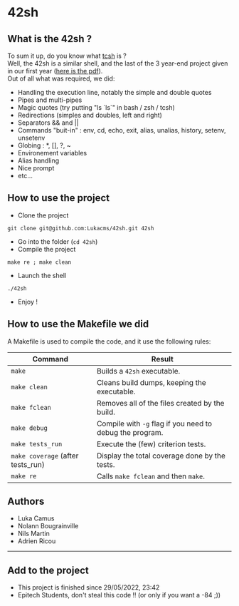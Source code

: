 # 42sh

## What is the 42sh ?
To sum it up, do you know what [tcsh](https://en.wikipedia.org/wiki/Tcsh) is ?<br>
Well, the 42sh is a similar shell, and the last of the 3 year-end project given in our first year ([here is the pdf](https://github.com/Lukacms/42sh/blob/main/assets/B-PSU-210_42sh.pdf)).<br>
Out of all what was required, we did:
* Handling the execution line, notably the simple and double quotes
* Pipes and multi-pipes
* Magic quotes (try putting "ls \`ls\`" in bash / zsh / tcsh)
* Redirections (simples and doubles, left and right)
* Separators && and ||
* Commands "buit-in" : env, cd, echo, exit, alias, unalias, history, setenv, unsetenv
* Globing : *, [], ?, ~
* Environement variables
* Alias handling
* Nice prompt
* etc...

## How to use the project
* Clone the project
```
git clone git@github.com:Lukacms/42sh.git 42sh
```
* Go into the folder (`cd 42sh`)
* Compile the project
```
make re ; make clean
```
* Launch the shell
```
./42sh
```
* Enjoy !

## How to use the Makefile we did
A Makefile is used to compile the code, and it use the following rules:

| Command          | Result                                          |
| ---------------- | ----------------------------------------------- |
| `make`           | Builds a ```42sh``` executable.          |
| `make clean`     | Cleans build dumps, keeping the executable.     |
| `make fclean`    | Removes all of the files created by the build.  |
| `make debug`    | Compile with `-g` flag if you need to debug the program.  |
| `make tests_run`    | Execute the (few) criterion tests.  |
| `make coverage` (after tests_run)    | Display the total coverage done by the tests.  |
| `make re`        | Calls `make fclean` and then `make`.            |

## Authors
* Luka Camus
* Nolann Bougrainville
* Nils Martin
* Adrien Ricou

---

## Add to the project
* This project is finished since 29/05/2022, 23:42
* Epitech Students, don't steal this code !! (or only if you want a -84 ;))

